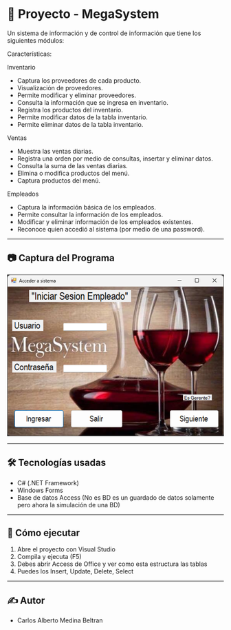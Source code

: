 # 🧮 Proyecto - MegaSystem

Un sistema de información y de control de información que tiene los siguientes módulos:

Características:

Inventario
- Captura los proveedores de cada producto.
- Visualización de proveedores.
- Permite modificar y eliminar proveedores.
- Consulta la información que se ingresa en inventario.
- Registra los productos del inventario.
- Permite modificar datos de la tabla inventario.
- Permite eliminar datos de la tabla inventario. 

Ventas
- Muestra las ventas diarias.
- Registra una orden por medio de consultas, insertar y eliminar datos.
- Consulta la suma de las ventas diarias.
- Elimina o modifica productos del menú.
- Captura productos del menú.

Empleados
- Captura la información básica de los empleados.
- Permite consultar la información de los empleados.
- Modificar y eliminar información de los empleados existentes.
- Reconoce quien accedió al sistema (por medio de una password).

---

## 📷 Captura del Programa

![MegaSystem](img/MegaSystem.png)

---

## 🛠 Tecnologías usadas

- C# (.NET Framework)
- Windows Forms
- Base de datos Access (No es BD es un guardado de datos solamente pero ahora la simulación de una BD)

---

## 🚀 Cómo ejecutar

1. Abre el proyecto con Visual Studio
2. Compila y ejecuta (F5)
3. Debes abrir Access de Office y ver como esta estructura las tablas
4. Puedes los Insert, Update, Delete, Select

---

## ✍️ Autor

- Carlos Alberto Medina Beltran
